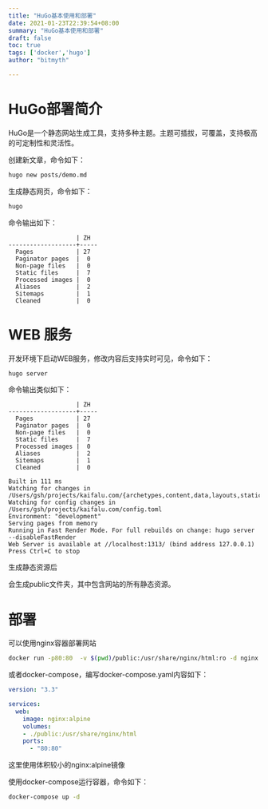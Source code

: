 ```yaml
---
title: "HuGo基本使用和部署"
date: 2021-01-23T22:39:54+08:00
summary: "HuGo基本使用和部署"
draft: false
toc: true
tags: ['docker','hugo']
author: "bitmyth"

---
```






# HuGo部署简介

HuGo是一个静态网站生成工具，支持多种主题。主题可插拔，可覆盖，支持极高的可定制性和灵活性。

创建新文章，命令如下：

```bash
hugo new posts/demo.md
```

生成静态网页，命令如下：

```bash
hugo
```

命令输出如下：

```Start building sites … 
                   | ZH  
-------------------+-----
  Pages            | 27  
  Paginator pages  |  0  
  Non-page files   |  0  
  Static files     |  7  
  Processed images |  0  
  Aliases          |  2  
  Sitemaps         |  1  
  Cleaned          |  0  
```

# WEB 服务

开发环境下启动WEB服务，修改内容后支持实时可见，命令如下：

```bash
hugo server
```

命令输出类似如下：

```Start building sites … 
                   | ZH  
-------------------+-----
  Pages            | 27  
  Paginator pages  |  0  
  Non-page files   |  0  
  Static files     |  7  
  Processed images |  0  
  Aliases          |  2  
  Sitemaps         |  1  
  Cleaned          |  0  

Built in 111 ms
Watching for changes in /Users/gsh/projects/kaifalu.com/{archetypes,content,data,layouts,static,themes}
Watching for config changes in /Users/gsh/projects/kaifalu.com/config.toml
Environment: "development"
Serving pages from memory
Running in Fast Render Mode. For full rebuilds on change: hugo server --disableFastRender
Web Server is available at //localhost:1313/ (bind address 127.0.0.1)
Press Ctrl+C to stop
```

生成静态资源后

会生成public文件夹，其中包含网站的所有静态资源。

# 部署

可以使用nginx容器部署网站

```bash
docker run -p80:80  -v $(pwd)/public:/usr/share/nginx/html:ro -d nginx
```

或者docker-compose，编写docker-compose.yaml内容如下：

```yaml
version: "3.3"

services:
  web:
    image: nginx:alpine
    volumes:
    - ./public:/usr/share/nginx/html
    ports:
      - "80:80"
```

这里使用体积较小的nginx:alpine镜像

使用docker-compose运行容器，命令如下：

```bash
docker-compose up -d
```

